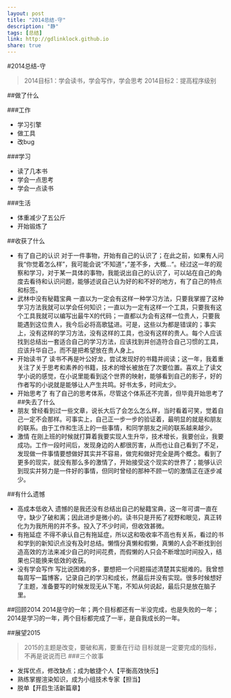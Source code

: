 ```yaml
---
layout: post
title: "2014总结-守"
description: "静"
tags: [总结]
link: http://gdlinklock.github.io
share: true
---
```


#2014总结-守
 > 2014目标1：学会读书，学会写作，学会思考
 > 2014目标2：提高程序级别
 

##做了什么  


###工作
* 学习引擎
* 做工具
* 改bug


###学习
* 读了几本书
* 学会一点思考
* 学会一点读书


###生活
* 体重减少了五公斤
* 开始锻炼了

##收获了什么
+ 有了自己的认识
 对于一件事物，开始有自己的认识了；在此之前，如果有人问我“你觉着怎么样”，我可能会说“不知道“，”差不多，大概...“。经过这一年的观察和学习，对于某一具体的事物，我能说出自己的认识了，可以站在自己的角度去看待和认识问题，能够述说自己认为好的和不好的地方，有了自己的特点和标签。
+ 武林中没有秘籍宝典
一直以为一定会有这样一种学习方法，只要我掌握了这种学习方法我就可以学会任何知识；一直以为一定有这样一个工具，只要我有这个工具我就可以编写出最牛X的代码；一直都以为会有这样一位贵人，只要我能遇到这位贵人，我今后必将高歌猛进。可是，这些以为都是错误的；事实上，没有这样的学习方法，没有这样的工具，也没有这样的贵人。每个人应该找到总结出一套适合自己的学习方法，应该找到并创造符合自己习惯的工具，应该升华自己，而不是把希望放在贵人身上。
+ 开始读书了
读书不再是叶公好龙，尝试发现好的书籍并阅读；这一年，我着重关注了关于思考和素养的书籍，技术的增长被放在了次要位置。喜欢上了读文学小说的感觉，在小说里能看到这个世界的映射，能够看到自己的影子，好的作者写的小说就是能够让人产生共鸣。好书太多，时间太少。
+ 开始思考了
有了自己的思考体系，尽管这个体系还不完善，但毕竟开始思考了
##失去了什么
+ 朋友
曾经看到过一些文章，说长大后了会怎么怎么样，当时看着可笑，觉着自己一定不会那样。可事实上，自己正一步一步的验证着，最明显的就是和朋友的联系。由于工作和生活上的一些事情，和同学朋友之间的联系越来越少。
+ 激情
在刚上班的时候就打算着我要实现人生升华，技术增长，我要创业，我要成功。工作一段时间后，发现身边的人都很厉害，从而也让自己看到了不足，发现做一件事情要想做好其实并不容易，做完和做好完全是两个概念。看到了更多的现实，就没有那么多的激情了，开始接受这个现实的世界了；能够认识到现实并努力是一件好的事情，但同时曾经的那种不顾一切的激情正在逐步减少。

##有什么遗憾
+ 高成本低收入
遗憾的是我还没有总结出自己的秘籍宝典，这一年可谓一直在守，缺少了破和离；因此进步是微小的。读书只是开拓了视野和眼见，真正转化为为我所用的并不多。投入了不少时间，但收效甚微。
+ 有拖延症
不得不承认自己有拖延症，所以这和吸收率不高也有关系，看过的书和学到的新知识点没有及时总结。懒惰分真懒和假懒，真懒的人会不断找到创造高效的方法来减少自己的时间花费，而假懒的人只会不断增加时间投入，结果也只能换来低效的收获。
+ 没有学会写作
写比说困难的多，要想把一个问题描述清楚其实挺难的。我曾想每周写一篇博客，记录自己的学习和成长，然最后并没有实现。很多时候想好了主题，准备要写的时候发现无从下笔，不知从何说起，最后只是放在脑子里。

##回顾2014
2014是守的一年；两个目标都还有一半没完成，也是失败的一年；2014是学习的一年，两个目标都完成了一半，是自我成长的一年。

##展望2015
>2015的主题是改变，要破和离，要重在行动
>目标就是一定要完成的指标，不再是说说而已
###三个故事
+ 发挥优点，修改缺点；成为敏捷个人【平衡高效快乐】
+ 熟练掌握渲染知识，成为小组技术专家【担当】
+ 脱单【开启生活新篇章】
